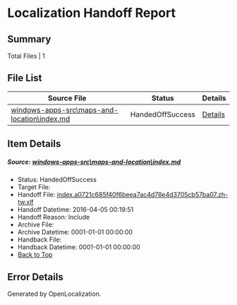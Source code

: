 # <a name='report-top'></a> Localization Handoff Report

## Summary
 Total Files | 1

## File List
 Source File | Status | Details 
 ----------- | ------ | ------- 
 [windows-apps-src\maps-and-location\index.md](https://github.com/Microsoft/windows-apps/blob/d4f03d1956b73f94ac9795cec3c51ab1afc6cf0b/windows-apps-src/maps-and-location/index.md) | HandedOffSuccess | [Details](#34825999fe90a69cb3d9fb89e96a9f3ad73d39b03199)

## Item Details
##### <a name='34825999fe90a69cb3d9fb89e96a9f3ad73d39b03199'></a> Source: [windows-apps-src\maps-and-location\index.md](https://github.com/Microsoft/windows-apps/blob/d4f03d1956b73f94ac9795cec3c51ab1afc6cf0b/windows-apps-src/maps-and-location/index.md)
* Status: HandedOffSuccess
* Target File: 
* Handoff File: [index.a0721c685f40f6beea7ac4d78e4d3705cb57ba07.zh-tw.xlf](https://github.com/Microsoft/WDG.handoff/blob/c51f33d4ffc21bb784994f7a242860494db1b06c/ol-handoff/Microsoft/windows-apps.zh-tw/master/index.a0721c685f40f6beea7ac4d78e4d3705cb57ba07.zh-tw.xlf)
* Handoff Datetime: 2016-04-05 00:19:51
* Handoff Reason: Include
* Archive File: 
* Archive Datetime: 0001-01-01 00:00:00
* Handback File: 
* Handback Datetime: 0001-01-01 00:00:00
* [Back to Top](#report-top)


## Error Details

Generated by OpenLocalization.
